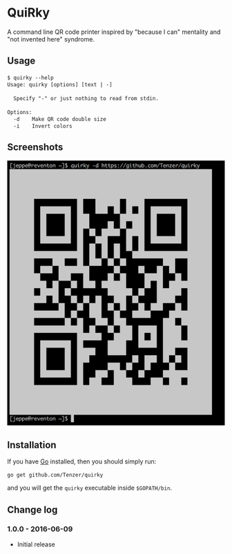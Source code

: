 # QuiRky

A command line QR code printer inspired by "because I can" mentality and "not invented here" syndrome.


## Usage

```
$ quirky --help
Usage: quirky [options] [text | -]

  Specify "-" or just nothing to read from stdin.

Options:
  -d    Make QR code double size
  -i    Invert colors
```


## Screenshots

![URL](screenshots/url.png)


## Installation

If you have [Go](https://golang.org/) installed, then you should simply run:

```
go get github.com/Tenzer/quirky
```

and you will get the `quirky` executable inside `$GOPATH/bin`.


## Change log

### 1.0.0 - 2016-06-09
* Initial release
